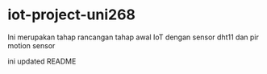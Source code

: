 # iot-project-uni268

Ini merupakan tahap rancangan tahap awal IoT dengan sensor dht11 dan pir motion sensor

ini updated README